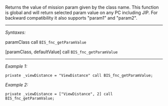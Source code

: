 Returns the value of mission param given by the class name. This function is global and will return selected param value on any PC including JIP. For backward compatibility it also supports "param1" and "param2".


---
*Syntaxes:*

paramClass call `BIS_fnc_getParamValue`

[paramClass, defaultValue] call `BIS_fnc_getParamValue`

---
*Example 1:*

```sqf
private _viewDistance = "ViewDistance" call BIS_fnc_getParamValue;
```

*Example 2:*

```sqf
private _viewDistance = ["ViewDistance", 2] call BIS_fnc_getParamValue;
```